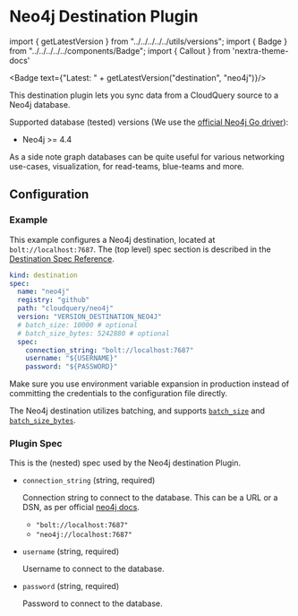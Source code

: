 # Neo4j Destination Plugin

import { getLatestVersion } from "../../../../../utils/versions";
import { Badge } from "../../../../../components/Badge";
import { Callout } from 'nextra-theme-docs'

<Badge text={"Latest: " + getLatestVersion("destination", "neo4j")}/>

This destination plugin lets you sync data from a CloudQuery source to a Neo4j database.

Supported database (tested) versions (We use the [official Neo4j Go driver](https://github.com/neo4j/neo4j-go-driver#neo4j-and-bolt-protocol-versions)):

- Neo4j >= 4.4

As a side note graph databases can be quite useful for various networking use-cases, visualization, for read-teams, blue-teams and more.

## Configuration

### Example

This example configures a Neo4j destination, located at `bolt://localhost:7687`. The (top level) spec section is described in the [Destination Spec Reference](/docs/reference/destination-spec).

```yaml
kind: destination
spec:
  name: "neo4j"
  registry: "github"
  path: "cloudquery/neo4j"
  version: "VERSION_DESTINATION_NEO4J"
  # batch_size: 10000 # optional
  # batch_size_bytes: 5242880 # optional
  spec:
    connection_string: "bolt://localhost:7687"
    username: "${USERNAME}"
    password: "${PASSWORD}"
```

<Callout type="info">
Make sure you use environment variable expansion in production instead of committing the credentials to the configuration file directly.
</Callout>

The Neo4j destination utilizes batching, and supports [`batch_size`](/docs/reference/destination-spec#batch_size) and [`batch_size_bytes`](/docs/reference/destination-spec#batch_size_bytes). 

### Plugin Spec

This is the (nested) spec used by the Neo4j destination Plugin.

- `connection_string` (string, required)

  Connection string to connect to the database. This can be a URL or a DSN, as per official [neo4j docs](https://neo4j.com/docs/browser-manual/current/operations/dbms-connection/#uri-scheme).

  - `"bolt://localhost:7687"`
  - `"neo4j://localhost:7687"`

- `username` (string, required)

  Username to connect to the database.

- `password` (string, required)

  Password to connect to the database.